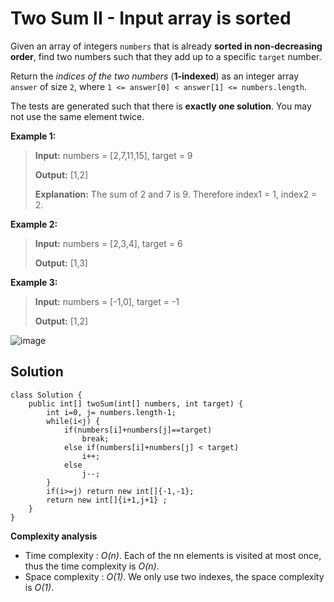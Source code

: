 # Two Sum II - Input array is sorted

Given an array of integers ```numbers``` that is already **sorted in non-decreasing order**, find two numbers such that they add up to a specific ```target``` number.

Return the *indices of the two numbers* (**1-indexed**) as an integer array ```answer``` of size ```2```, where ```1 <= answer[0] < answer[1] <= numbers.length```.

The tests are generated such that there is **exactly one solution**. You may not use the same element twice.

**Example 1:**
> **Input:** numbers = [2,7,11,15], target = 9
> 
> **Output:** [1,2]
> 
> **Explanation:** The sum of 2 and 7 is 9. Therefore index1 = 1, index2 = 2.

**Example 2:**
> **Input:** numbers = [2,3,4], target = 6
> 
> **Output:** [1,3]

**Example 3:**
> **Input:** numbers = [-1,0], target = -1
> 
> **Output:** [1,2]

![image](https://user-images.githubusercontent.com/19383145/123532618-ddf67d80-d6dc-11eb-8dc1-6b18f52fc125.png)

## Solution

```
class Solution {
    public int[] twoSum(int[] numbers, int target) {
        int i=0, j= numbers.length-1;
        while(i<j) {
            if(numbers[i]+numbers[j]==target)
                break;
            else if(numbers[i]+numbers[j] < target)
                i++;
            else 
                j--;
        }
        if(i>=j) return new int[]{-1,-1};
        return new int[]{i+1,j+1} ;
    }
}
```

**Complexity analysis**
- Time complexity : *O(n)*. Each of the nn elements is visited at most once, thus the time complexity is *O(n)*.
- Space complexity : *O(1)*. We only use two indexes, the space complexity is *O(1)*.
